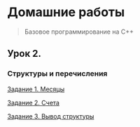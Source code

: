 # Домашние работы
>Базовое программирование на С++

## Урок 2.

### Структуры и перечисления

[Задание 1. Месяцы](https://github.com/VaryamoAratar/homeWorksMain/tree/main/Lesson%202.%20struct%20and%20enum/Task%201.%20Months)

[Задание 2. Счета](https://github.com/VaryamoAratar/homeWorksMain/tree/main/Lesson%202.%20struct%20and%20enum/Task%202.%20Accounts)

[Задание 3. Вывод структуры](https://github.com/VaryamoAratar/homeWorksMain/tree/main/Lesson%202.%20struct%20and%20enum/Task%203.%20Structure%20output)
